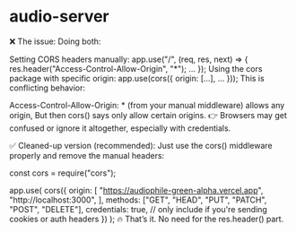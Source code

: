 # audio-server

 <!-- "start": "node index.js" -->

❌ The issue:
Doing both:

Setting CORS headers manually:
app.use("/", (req, res, next) => {
res.header("Access-Control-Allow-Origin", "\*");
...
});
Using the cors package with specific origin:
app.use(cors({ origin: [...], ... }));
This is conflicting behavior:

Access-Control-Allow-Origin: \* (from your manual middleware) allows any origin,
But then cors() says only allow certain origins.
👉 Browsers may get confused or ignore it altogether, especially with credentials.

✅ Cleaned-up version (recommended):
Just use the cors() middleware properly and remove the manual headers:

const cors = require("cors");

app.use(
cors({
origin: [
"https://audiophile-green-alpha.vercel.app",
"http://localhost:3000",
],
methods: ["GET", "HEAD", "PUT", "PATCH", "POST", "DELETE"],
credentials: true, // only include if you're sending cookies or auth headers
})
);
🔥 That’s it. No need for the res.header() part.
